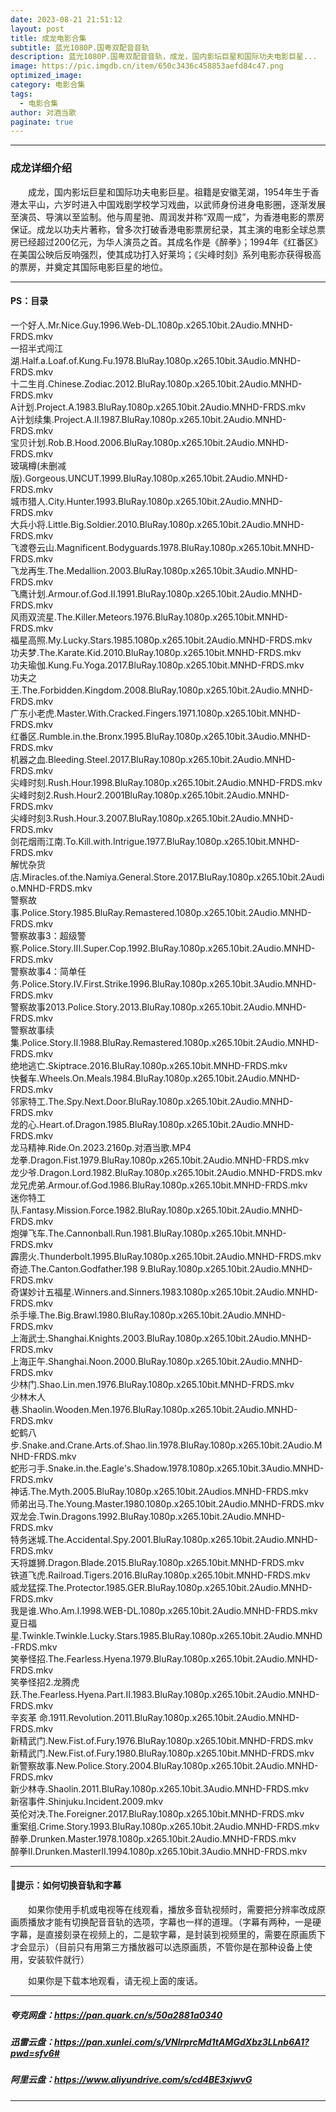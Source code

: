 ```yaml
---
date: 2023-08-21 21:51:12
layout: post
title: 成龙电影合集
subtitle: 蓝光1080P.国粤双配音音轨
description: 蓝光1080P.国粤双配音音轨，成龙，国内影坛巨星和国际功夫电影巨星...
image: https://pic.imgdb.cn/item/650c3436c458853aefd84c47.png
optimized_image: 
category: 电影合集
tags:
  - 电影合集
author: 对酒当歌
paginate: true
---
```



---

### 成龙详细介绍

　　成龙，国内影坛巨星和国际功夫电影巨星。祖籍是安徽芜湖，1954年生于香港太平山，六岁时进入中国戏剧学校学习戏曲，以武师身份进身电影圈，逐渐发展至演员、导演以至监制。他与周星驰、周润发并称“双周一成”，为香港电影的票房保证。成龙以功夫片著称，曾多次打破香港电影票房纪录，其主演的电影全球总票房已经超过200亿元，为华人演员之首。其成名作是《醉拳》；1994年《红番区》在美国公映后反响强烈，使其成功打入好莱坞；《尖峰时刻》系列电影亦获得极高的票房，并奠定其国际电影巨星的地位。

---

#### PS：目录

一个好人.Mr.Nice.Guy.1996.Web-DL.1080p.x265.10bit.2Audio.MNHD-FRDS.mkv  
一招半式闯江湖.Half.a.Loaf.of.Kung.Fu.1978.BluRay.1080p.x265.10bit.3Audio.MNHD-FRDS.mkv  
十二生肖.Chinese.Zodiac.2012.BluRay.1080p.x265.10bit.2Audio.MNHD-FRDS.mkv  
A计划.Project.A.1983.BluRay.1080p.x265.10bit.2Audio.MNHD-FRDS.mkv  
A计划续集.Project.A.II.1987.BluRay.1080p.x265.10bit.2Audio.MNHD-FRDS.mkv  
宝贝计划.Rob.B.Hood.2006.BluRay.1080p.x265.10bit.2Audio.MNHD-FRDS.mkv  
玻璃樽(未删减版).Gorgeous.UNCUT.1999.BluRay.1080p.x265.10bit.2Audio.MNHD-FRDS.mkv  
城市猎人.City.Hunter.1993.BluRay.1080p.x265.10bit.2Audio.MNHD-FRDS.mkv  
大兵小将.Little.Big.Soldier.2010.BluRay.1080p.x265.10bit.2Audio.MNHD-FRDS.mkv  
飞渡卷云山.Magnificent.Bodyguards.1978.BluRay.1080p.x265.10bit.MNHD-FRDS.mkv  
飞龙再生.The.Medallion.2003.BluRay.1080p.x265.10bit.3Audio.MNHD-FRDS.mkv  
飞鹰计划.Armour.of.God.II.1991.BluRay.1080p.x265.10bit.2Audio.MNHD-FRDS.mkv  
风雨双流星.The.Killer.Meteors.1976.BluRay.1080p.x265.10bit.MNHD-FRDS.mkv  
福星高照.My.Lucky.Stars.1985.1080p.x265.10bit.2Audio.MNHD-FRDS.mkv  
功夫梦.The.Karate.Kid.2010.BluRay.1080p.x265.10bit.MNHD-FRDS.mkv  
功夫瑜伽.Kung.Fu.Yoga.2017.BluRay.1080p.x265.10bit.MNHD-FRDS.mkv  
功夫之王.The.Forbidden.Kingdom.2008.BluRay.1080p.x265.10bit.2Audio.MNHD-FRDS.mkv  
广东小老虎.Master.With.Cracked.Fingers.1971.1080p.x265.10bit.MNHD-FRDS.mkv  
红番区.Rumble.in.the.Bronx.1995.BluRay.1080p.x265.10bit.3Audio.MNHD-FRDS.mkv  
机器之血.Bleeding.Steel.2017.BluRay.1080p.x265.10bit.2Audio.MNHD-FRDS.mkv  
尖峰时刻.Rush.Hour.1998.BluRay.1080p.x265.10bit.2Audio.MNHD-FRDS.mkv  
尖峰时刻2.Rush.Hour2.2001BluRay.1080p.x265.10bit.2Audio.MNHD-FRDS.mkv  
尖峰时刻3.Rush.Hour.3.2007.BluRay.1080p.x265.10bit.2Audio.MNHD-FRDS.mkv  
剑花烟雨江南.To.Kill.with.Intrigue.1977.BluRay.1080p.x265.10bit.MNHD-FRDS.mkv  
解忧杂货店.Miracles.of.the.Namiya.General.Store.2017.BluRay.1080p.x265.10bit.2Audio.MNHD-FRDS.mkv  
警察故事.Police.Story.1985.BluRay.Remastered.1080p.x265.10bit.2Audio.MNHD-FRDS.mkv  
警察故事3：超级警察.Police.Story.III.Super.Cop.1992.BluRay.1080p.x265.10bit.2Audio.MNHD-FRDS.mkv  
警察故事4：简单任务.Police.Story.IV.First.Strike.1996.BluRay.1080p.x265.10bit.3Audio.MNHD-FRDS.mkv  
警察故事2013.Police.Story.2013.BluRay.1080p.x265.10bit.2Audio.MNHD-FRDS.mkv  
警察故事续集.Police.Story.Ⅱ.1988.BluRay.Remastered.1080p.x265.10bit.2Audio.MNHD-FRDS.mkv  
绝地逃亡.Skiptrace.2016.BluRay.1080p.x265.10bit.MNHD-FRDS.mkv  
快餐车.Wheels.On.Meals.1984.BluRay.1080p.x265.10bit.2Audio.MNHD-FRDS.mkv  
邻家特工.The.Spy.Next.Door.BluRay.1080p.x265.10bit.2Audio.MNHD-FRDS.mkv  
龙的心.Heart.of.Dragon.1985.BluRay.1080p.x265.10bit.2Audio.MNHD-FRDS.mkv  
龙马精神.Ride.On.2023.2160p.对酒当歌.MP4  
龙拳.Dragon.Fist.1979.BluRay.1080p.x265.10bit.2Audio.MNHD-FRDS.mkv  
龙少爷.Dragon.Lord.1982.BluRay.1080p.x265.10bit.2Audio.MNHD-FRDS.mkv  
龙兄虎弟.Armour.of.God.1986.BluRay.1080p.x265.10bit.MNHD-FRDS.mkv  
迷你特工队.Fantasy.Mission.Force.1982.BluRay.1080p.x265.10bit.2Audio.MNHD-FRDS.mkv  
炮弹飞车.The.Cannonball.Run.1981.BluRay.1080p.x265.10bit.MNHD-FRDS.mkv  
霹雳火.Thunderbolt.1995.BluRay.1080p.x265.10bit.2Audio.MNHD-FRDS.mkv  
奇迹.The.Canton.Godfather.198 9.BluRay.1080p.x265.10bit.2Audio.MNHD-FRDS.mkv  
奇谋妙计五福星.Winners.and.Sinners.1983.1080p.x265.10bit.2Audio.MNHD-FRDS.mkv  
杀手壕.The.Big.Brawl.1980.BluRay.1080p.x265.10bit.2Audio.MNHD-FRDS.mkv  
上海武士.Shanghai.Knights.2003.BluRay.1080p.x265.10bit.2Audio.MNHD-FRDS.mkv  
上海正午.Shanghai.Noon.2000.BluRay.1080p.x265.10bit.2Audio.MNHD-FRDS.mkv  
少林门.Shao.Lin.men.1976.BluRay.1080p.x265.10bit.MNHD-FRDS.mkv  
少林木人巷.Shaolin.Wooden.Men.1976.BluRay.1080p.x265.10bit.2Audio.MNHD-FRDS.mkv  
蛇鹤八步.Snake.and.Crane.Arts.of.Shao.lin.1978.BluRay.1080p.x265.10bit.2Audio.MNHD-FRDS.mkv  
蛇形刁手.Snake.in.the.Eagle's.Shadow.1978.1080p.x265.10bit.3Audio.MNHD-FRDS.mkv  
神话.The.Myth.2005.BluRay.1080p.x265.10bit.2Audios.MNHD-FRDS.mkv  
师弟出马.The.Young.Master.1980.1080p.x265.10bit.2Audio.MNHD-FRDS.mkv  
双龙会.Twin.Dragons.1992.BluRay.1080p.x265.10bit.2Audio.MNHD-FRDS.mkv  
特务迷城.The.Accidental.Spy.2001.BluRay.1080p.x265.10bit.2Audio.MNHD-FRDS.mkv  
天将雄狮.Dragon.Blade.2015.BluRay.1080p.x265.10bit.MNHD-FRDS.mkv  
铁道飞虎.Railroad.Tigers.2016.BluRay.1080p.x265.10bit.MNHD-FRDS.mkv  
威龙猛探.The.Protector.1985.GER.BluRay.1080p.x265.10bit.2Audio.MNHD-FRDS.mkv  
我是谁.Who.Am.I.1998.WEB-DL.1080p.x265.10bit.2Audio.MNHD-FRDS.mkv  
夏日福星.Twinkle.Twinkle.Lucky.Stars.1985.BluRay.1080p.x265.10bit.2Audio.MNHD-FRDS.mkv  
笑拳怪招.The.Fearless.Hyena.1979.BluRay.1080p.x265.10bit.2Audio.MNHD-FRDS.mkv  
笑拳怪招2.龙腾虎跃.The.Fearless.Hyena.Part.II.1983.BluRay.1080p.x265.10bit.2Audio.MNHD-FRDS.mkv  
辛亥革 命.1911.Revolution.2011.BluRay.1080p.x265.10bit.2Audio.MNHD-FRDS.mkv  
新精武门.New.Fist.of.Fury.1976.BluRay.1080p.x265.10bit.MNHD-FRDS.mkv  
新精武门.New.Fist.of.Fury.1980.BluRay.1080p.x265.10bit.MNHD-FRDS.mkv  
新警察故事.New.Police.Story.2004.BluRay.1080p.x265.10bit.2Audio.MNHD-FRDS.mkv  
新少林寺.Shaolin.2011.BluRay.1080p.x265.10bit.3Audio.MNHD-FRDS.mkv  
新宿事件.Shinjuku.Incident.2009.mkv  
英伦对决.The.Foreigner.2017.BluRay.1080p.x265.10bit.MNHD-FRDS.mkv  
重案组.Crime.Story.1993.BluRay.1080p.x265.10bit.2Audio.MNHD-FRDS.mkv  
醉拳.Drunken.Master.1978.1080p.x265.10bit.2Audio.MNHD-FRDS.mkv  
醉拳II.Drunken.MasterII.1994.1080p.x265.10bit.3Audio.MNHD-FRDS.mkv  

---

#### 🔔提示：如何切换音轨和字幕

　　如果你使用手机或电视等在线观看，播放多音轨视频时，需要把分辨率改成原画质播放才能有切换配音音轨的选项，字幕也一样的道理。（字幕有两种，一是硬字幕，是直接刻录在视频上的，二是软字幕，是封装到视频里的，需要在原画质下才会显示）（目前只有用第三方播放器可以选原画质，不管你是在那种设备上使用，安装软件就行）

　　如果你是下载本地观看，请无视上面的废话。

---

##### 夸克网盘：<https://pan.quark.cn/s/50a2881a0340>

##### 迅雷云盘：<https://pan.xunlei.com/s/VNlrprcMd1tAMGdXbz3LLnb6A1?pwd=sfv6#>

##### 阿里云盘：<https://www.aliyundrive.com/s/cd4BE3xjwvG>

---
